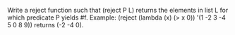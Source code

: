 Write a reject function such that (reject P L) returns the elements in list L for which predicate P yields #f.  Example: (reject (lambda (x) (> x 0)) '(1 -2 3 -4 5 0 8 9)) returns (-2 -4 0).
